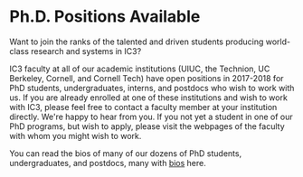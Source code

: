 # Ph.D. Positions Available

Want to join the ranks of the talented and driven students producing world-class research and systems in IC3?

IC3 faculty at all of our academic institutions (UIUC, the Technion, UC
Berkeley, Cornell, and Cornell Tech) have open positions in 2017-2018 for PhD
students, undergraduates, interns, and postdocs who wish to work with us. If you
are already enrolled at one of these institutions and wish to work with IC3,
please feel free to contact a faculty member at your institution directly. We're
happy to hear from you. If you not yet a student in one of our PhD programs, but
wish to apply, please visit the webpages of the faculty with whom you might wish
to work.

You can read the bios of many of our dozens of PhD students, undergraduates, and
postdocs, many with [bios](http://www.initc3.org/people.html) here.
